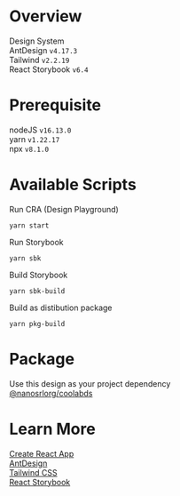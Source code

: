 # Overview

Design System  
AntDesign `v4.17.3`  
Tailwind `v2.2.19`  
React Storybook `v6.4`

# Prerequisite

nodeJS `v16.13.0`  
yarn `v1.22.17`  
npx `v8.1.0`

# Available Scripts

Run CRA (Design Playground)

```
yarn start
```

Run Storybook

```
yarn sbk
```

Build Storybook

```
yarn sbk-build
```

Build as distibution package

```
yarn pkg-build
```

# Package

Use this design as your project dependency  
[@nanosrlorg/coolabds](https://www.npmjs.com/package/@nanosrlorg/coolabds)

# Learn More

[Create React App](https://reactjs.org/docs/create-a-new-react-app.html)  
[AntDesign](https://ant.design/docs/react/introduce)  
[Tailwind CSS](https://v2.tailwindcss.com/docs)  
[React Storybook](https://storybook.js.org/docs/react/get-started/introduction)
